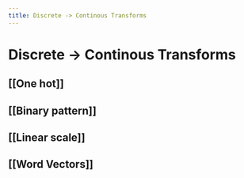 ```yaml
---
title: Discrete -> Continous Transforms
---
```


# Discrete -> Continous Transforms

## [[One hot]]

## [[Binary pattern]]

## [[Linear scale]]

## [[Word Vectors]]








































































